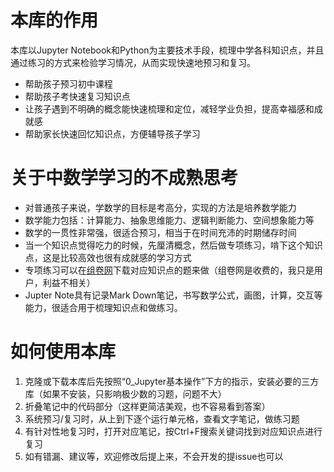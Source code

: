 # 本库的作用
本库以Jupyter Notebook和Python为主要技术手段，梳理中学各科知识点，并且通过练习的方式来检验学习情况，从而实现快速地预习和复习。
 * 帮助孩子预习初中课程
 * 帮助孩子考快速复习知识点
 * 让孩子遇到不明确的概念能快速梳理和定位，减轻学业负担，提高幸福感和成就感
 * 帮助家长快速回忆知识点，方便辅导孩子学习


# 关于中数学学习的不成熟思考
 * 对普通孩子来说，学数学的目标是考高分，实现的方法是培养数学能力
 * 数学能力包括：计算能力、抽象思维能力、逻辑判断能力、空间想象能力等
 * 数学的一贯性非常强，很适合预习，相当于在时间充沛的时期储存时间
 * 当一个知识点觉得吃力的时候，先厘清概念，然后做专项练习，啃下这个知识点，这是比较高效也很有成就感的学习方式
 * 专项练习可以在[组卷网](https://zujuan.xkw.com/)下载对应知识点的题来做（组卷网是收费的，我只是用户，利益不相关）
 * Jupter Note具有记录Mark Down笔记，书写数学公式，画图，计算，交互等能力，很适合用于梳理知识点和做练习。


# 如何使用本库
1. 克隆或下载本库后先按照“0_Jupyter基本操作”下方的指示，安装必要的三方库（如果不安装，只影响极少数的习题，问题不大）
2. 折叠笔记中的代码部分（这样更简洁美观，也不容易看到答案）
3. 系统预习/复习时，从上到下逐个运行单元格，查看文字笔记，做练习题
4. 有针对性地复习时，打开对应笔记，按Ctrl+F搜索关键词找到对应知识点进行复习
5. 如有错漏、建议等，欢迎修改后提上来，不会开发的提issue也可以